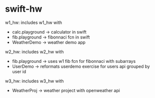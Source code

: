 # swift-hw
w1_hw: includes w1_hw with
- calc.playground -> calculator in swift
- fib.playground -> fibonnaci fcn in swift
- WeatherDemo -> weather demo app

w2_hw: includes w2_hw with
- fib.playground -> uses w1 fib fcn for fibonnaci with subarrays
- UserDemo -> reformats userdemo exercise for users api grouped by user id

w3_hw: includes w3_hw with
- WeatherProj -> weather project with openweather api
